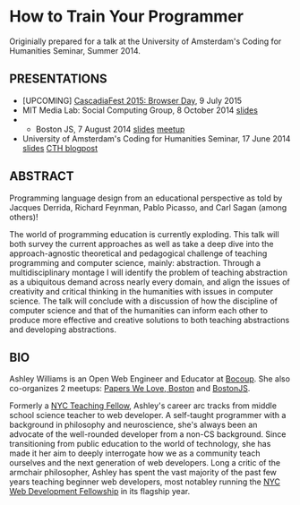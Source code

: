 # How to Train Your Programmer

Originially prepared for a talk at the University of Amsterdam's Coding for Humanities Seminar, Summer 2014.

## PRESENTATIONS

- [UPCOMING] [CascadiaFest 2015: Browser Day](http://2015.cascadiajs.com/browser/), 9 July 2015
- MIT Media Lab: Social Computing Group, 8 October 2014 [slides](https://github.com/ashleygwilliams/how-to-train-your-programmer/tree/MIT-fall2014)
- - Boston JS, 7 August 2014 [slides](https://github.com/ashleygwilliams/how-to-train-your-programmer/tree/BostonJS-summer2014) [meetup](http://www.meetup.com/boston_JS/events/199002992/)
- University of Amsterdam's Coding for Humanities Seminar, 17 June 2014 [slides](https://github.com/ashleygwilliams/how-to-train-your-programmer/tree/UvA-summer2014) [CTH blogpost](http://codingthehumanities.com/posts/from-building-to-testing)



## ABSTRACT
Programming language design from an educational perspective as told by Jacques Derrida, Richard Feynman, Pablo Picasso, and Carl Sagan (among others)!

The world of programming education is currently exploding. This talk will both survey the current approaches as well as take a deep dive into the approach-agnostic theoretical and pedagogical challenge of teaching programming and computer science, mainly: abstraction.  Through a multidisciplinary montage I will identify the problem of teaching abstraction as a ubiquitous demand across nearly every domain, and align the issues of creativity and critical thinking in the humanities with issues in computer science. The talk will conclude with a discussion of how the discipline of computer science and that of the humanities can inform each other to produce more effective and creative solutions to both teaching abstractions and developing abstractions.

## BIO
Ashley Williams is an Open Web Engineer and Educator at [Bocoup](http://www.bocoup.com). She also co-organizes 2 meetups: [Papers We Love, Boston](http://www.meetup.com/Papers-We-Love-Boston/) and [BostonJS](http://www.meetup.com/boston_JS/).

Formerly a [NYC Teaching Fellow](https://www.nycteachingfellows.org/), Ashley's career arc tracks from middle school science teacher to web developer. A self-taught programmer with a background in philosophy and neuroscience, she's always been an advocate of the well-rounded developer from a non-CS background. Since transitioning from public education to the world of technology, she has made it her aim to deeply interrogate how we as a community teach ourselves and the next generation of web developers. Long a critic of the armchair philosopher, Ashley has spent the vast majority of the past few years teaching beginner web developers, most notabley running the [NYC Web Development Fellowship](http://flatironschool.com/nycworkforce1/) in its flagship year. 
